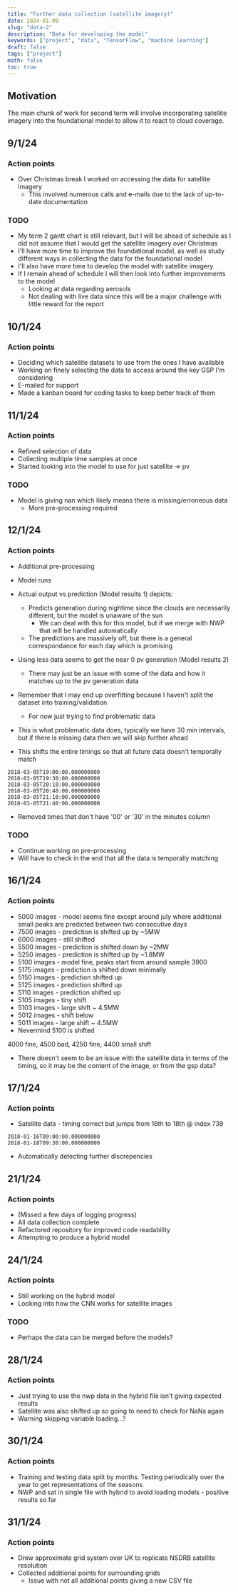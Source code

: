 ```yaml
---
title: "Further data collection (satellite imagery)"
date: 2024-01-09
slug: "data-2"
description: "Data for developing the model"
keywords: ["project", "data", "TensorFlow", "machine learning"]
draft: false
tags: ["project"]
math: false
toc: true
---
```


## Motivation

The main chunk of work for second term will involve incorporating satellite imagery into the foundational model to allow it to react to cloud coverage.

## 9/1/24

### Action points

* Over Christmas break I worked on accessing the data for satellite imagery
  * This involved numerous calls and e-mails due to the lack of up-to-date documentation

### TODO

* My term 2 gantt chart is still relevant, but I will be ahead of schedule as I did not assume that I would get the satellite imagery over Christmas
* I'll have more time to improve the foundational model, as well as study different ways in collecting the data for the foundational model
* I'll also have more time to develop the model with satellite imagery
* If I remain ahead of schedule I will then look into further improvements to the model
  * Looking at data regarding aerosols
  * Not dealing with live data since this will be a major challenge with little reward for the report
  
## 10/1/24

### Action points

* Deciding which satellite datasets to use from the ones I have available
* Working on finely selecting the data to access around the key GSP I'm considering
* E-mailed for support
* Made a kanban board for coding tasks to keep better track of them

## 11/1/24

### Action points

* Refined selection of data
* Collecting multiple time samples at once
* Started looking into the model to use for just satellite -> pv

### TODO

* Model is giving nan which likely means there is missing/erroneous data
  * More pre-processing required

## 12/1/24

### Action points

* Additional pre-processing
* Model runs
* Actual output vs prediction (Model results 1) depicts:
  * Predicts generation during nightime since the clouds are necessarily different, but the model is unaware of the sun
    * We can deal with this for this model, but if we merge with NWP that will be handled automatically
  * The predictions are massively off, but there is a general correspondance for each day which is promising
* Using less data seems to get the near 0 pv generation (Model results 2)
  * There may just be an issue with some of the data and how it matches up to the pv generation data

* Remember that I may end up overfitting because I haven't split the dataset into training/validation
  * For now just trying to find problematic data

* This is what problematic data does, typically we have 30 min intervals, but if there is missing data then we will skip further ahead
* This shifts the entire timings so that all future data doesn't temporally match

```
2018-03-05T19:00:00.000000000
2018-03-05T19:30:00.000000000
2018-03-05T20:10:00.000000000
2018-03-05T20:40:00.000000000
2018-03-05T21:10:00.000000000
2018-03-05T21:40:00.000000000
```

* Removed times that don't have '00' or '30' in the minutes column

### TODO

* Continue working on pre-processing
* Will have to check in the end that all the data is temporally matching

## 16/1/24

### Action points

* 5000 images - model seems fine except around july where additional small peaks are predicted between two consecutive days
* 7500 images - prediction is shifted up by ~5MW
* 6000 images - still shifted
* 5500 images - prediction is shifted down by ~2MW
* 5250 images - prediction is shifted up by ~1.8MW
* 5100 images - model fine, peaks start from around sample 3900
* 5175 images - prediction is shifted down minimally
* 5150 images - prediction shifted up
* 5125 images - prediction shifted up
* 5110 images - prediction shifted up
* 5105 images - tiny shift
* 5103 images - large shift ~ 4.5MW
* 5012 images - shift below
* 5011 images - large shift ~ 4.5MW
* Nevermind 5100 is shifted

4000 fine, 4500 bad, 4250 fine, 4400 small shift

* There doesn't seem to be an issue with the satellite data in terms of the timing, so it may be the content of the image, or from the gsp data?

## 17/1/24

### Action points

* Satellite data - timing correct but jumps from 16th to 18th @ index 739

```
2018-01-16T09:00:00.000000000
2018-01-18T09:30:00.000000000
```

* Automatically detecting further discrepencies

## 21/1/24

### Action points

* (Missed a few days of logging progress)
* All data collection complete
* Refactored repository for improved code readability
* Attempting to produce a hybrid model

## 24/1/24

### Action points

* Still working on the hybrid model
* Looking into how the CNN works for satellite images

### TODO

* Perhaps the data can be merged before the models?

## 28/1/24

### Action points

* Just trying to use the nwp data in the hybrid file isn't giving expected results
* Satellite was also shifted up so going to need to check for NaNs again
* Warning skipping variable loading...?

## 30/1/24

### Action points

* Training and testing data split by months. Testing periodically over the year to get representations of the seasons
* NWP and sat in single file with hybrid to avoid loading models - positive results so far

## 31/1/24

### Action points

* Drew approximate grid system over UK to replicate NSDRB satellite resolution
* Collected additional points for surrounding grids
  * Issue with not all additional points giving a new CSV file